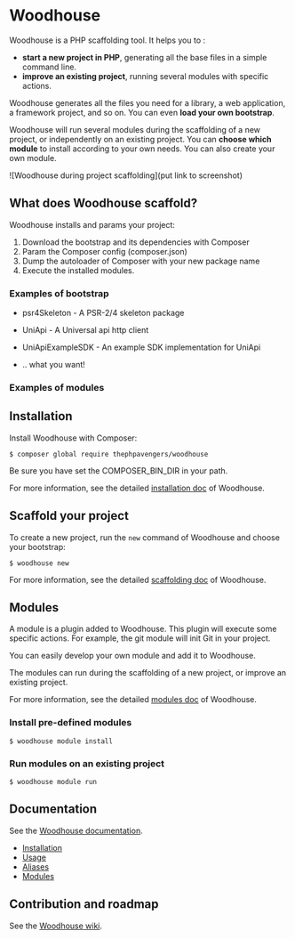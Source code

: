 # Woodhouse

Woodhouse is a PHP scaffolding tool.
It helps you to :

 - **start a new project in PHP**, generating all the base files in a simple command line.
 - **improve an existing project**, running several modules with specific actions.

Woodhouse generates all the files you need for a library, a web application, a framework project, and so on.
You can even **load your own bootstrap**.

Woodhouse will run several modules during the scaffolding of a new project, or independently on an existing project.
You can **choose which module** to install according to your own needs. 
You can also create your own module.

![Woodhouse during project scaffolding](put link to screenshot)


## What does Woodhouse scaffold?

Woodhouse installs and params your project:

 1. Download the bootstrap and its dependencies with Composer
 2. Param the Composer config (composer.json)
 3. Dump the autoloader of Composer with your new package name
 4. Execute the installed modules.
 
 
### Examples of bootstrap

 - psr4Skeleton       - A PSR-2/4 skeleton package
 - UniApi             - A Universal api http client
 - UniApiExampleSDK   - An example SDK implementation for UniApi

 - .. what you want!
 

### Examples of modules

## Installation

Install Woodhouse with Composer:

```console
$ composer global require thephpavengers/woodhouse
```

Be sure you have set the COMPOSER_BIN_DIR in your path. 

For more information, see the detailed [installation doc](http://woodhouse.readthedocs.org/) of Woodhouse.


## Scaffold your project

To create a new project, run the `new` command of Woodhouse and choose your bootstrap:

```console
$ woodhouse new
```

For more information, see the detailed [scaffolding doc](http://woodhouse.readthedocs.org/en/latest/scaffolding/) of Woodhouse.


## Modules

A module is a plugin added to Woodhouse.
This plugin will execute some specific actions. 
For example, the git module will init Git in your project.

You can easily develop your own module and add it to Woodhouse.

The modules can run during the scaffolding of a new project, or improve an existing project.

For more information, see the detailed [modules doc](http://woodhouse.readthedocs.org/en/latest/modules/) of Woodhouse.

### Install pre-defined modules

```console
$ woodhouse module install
```

### Run modules on an existing project

```console
$ woodhouse module run
```

## Documentation

See the [Woodhouse documentation](http://woodhouse.readthedocs.org/).
 - [Installation](http://woodhouse.readthedocs.org/en/latest/installation/)
 - [Usage](http://woodhouse.readthedocs.org/en/latest/scaffolding/)
 - [Aliases](http://woodhouse.readthedocs.org/en/latest/aliases/)
 - [Modules](http://woodhouse.readthedocs.org/en/latest/modules/)

## Contribution and roadmap

See the [Woodhouse wiki](https://github.com/ThePHPAvengers/woodhouse/wiki).

